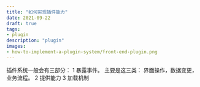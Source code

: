 ```yaml
---
title: "如何实现插件能力"
date: 2021-09-22
draft: true
tags:
- plugin
description: "plugin"
images:
- how-to-implement-a-plugin-system/front-end-plugin.png
---
```


插件系统一般会有三部分：
1 暴露事件。 主要是这三类： 界面操作，数据变更，业务流程。
2 提供能力
3 加载机制
